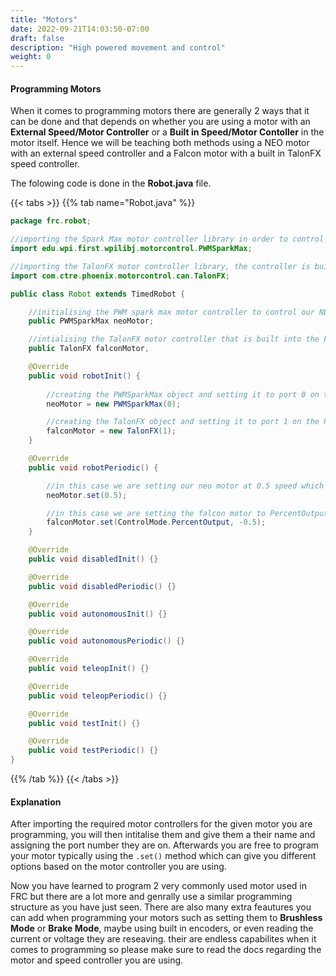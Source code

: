 ```yaml
---
title: "Motors"
date: 2022-09-21T14:03:50-07:00
draft: false
description: "High powered movement and control"
weight: 0
---
```


#### Programming Motors
When it comes to programming motors there are generally 2 ways that it can be done and that depends on whether you are using a motor with an **External Speed/Motor Controller** or a **Built in Speed/Motor Contoller** in the motor itself. Hence we will be teaching both methods using a NEO motor with an external speed controller and a Falcon motor with a built in TalonFX speed controller.  

The folowing code is done in the **Robot.java** file.

{{< tabs >}}
{{% tab name="Robot.java" %}}

```Java
package frc.robot;

//importing the Spark Max motor controller library in order to control our NEO
import edu.wpi.first.wpilibj.motorcontrol.PWMSparkMax;

//importing the TalonFX motor controller library, the controller is built into the Falcon Motor
import com.ctre.phoenix.motorcontrol.can.TalonFX;

public class Robot extends TimedRobot {

    //initialising the PWM spark max motor controller to control our NEO motor, and naming it neoMotor
    public PWMSparkMax neoMotor;

    //intialising the TalonFX motor controller that is built into the Falcon motoe, and naming it falconMotor
    public TalonFX falconMotor,

    @Override
    public void robotInit() {
        
        //creating the PWMSparkMax object and setting it to port 0 on the PWM motor
        neoMotor = new PWMSparkMax(0);

        //creating the TalonFX object and setting it to port 1 on the PWM motor
        falconMotor = new TalonFX(1);
    }

    @Override
    public void robotPeriodic() {

        //in this case we are setting our neo motor at 0.5 speed which is between our 1 to -1 range, 0.5 speed will result in 50% power in the forwards direction
        neoMotor.set(0.5);

        //in this case we are setting the falcon motor to PercentOutput mode which allows us to give it value between 1 and -1 for its speed, then we are setting it to run at -0.5 speed which is 50% power in the backwards direction
        falconMotor.set(ControlMode.PercentOutput, -0.5);
    }

    @Override
    public void disabledInit() {}

    @Override
    public void disabledPeriodic() {}

    @Override
    public void autonomousInit() {}

    @Override
    public void autonomousPeriodic() {}

    @Override
    public void teleopInit() {}

    @Override
    public void teleopPeriodic() {}  

    @Override
    public void testInit() {}

    @Override
    public void testPeriodic() {} 
}

```
{{% /tab %}}
{{< /tabs >}}

#### Explanation
After importing the required motor controllers for the given motor you are programming, you will then intitalise them and give them a their name and assigning the port number they are on. Afterwards you are free to program your motor typically using the ```.set()``` method which can give you different options based on the motor controller you are using.  

Now you have learned to program 2 very commonly used motor used in FRC but there are a lot more and genrally use a similar programming structure as you have just seen. There are also many extra feautures you can add when programming your motors such as setting them to **Brushless Mode** or **Brake Mode**, maybe using built in encoders, or even reading the current or voltage they are reseaving. their are endless capabilites when it comes to programming so please make sure to read the docs regarding the motor and speed controller you are using.

